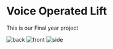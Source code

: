 # Voice Operated Lift
This is our Final year project

![back](https://github.com/OnkarWaman/Voice-Operated-Lift/assets/90407551/7cbf93f5-b7d5-429e-9c14-2ad800dda40d)
![front](https://github.com/OnkarWaman/Voice-Operated-Lift/assets/90407551/414e2a03-5f6b-4198-b1bf-ed817cf205b7)
![side](https://github.com/OnkarWaman/Voice-Operated-Lift/assets/90407551/cec230f6-8d85-4b54-97db-662967fddcb9)

